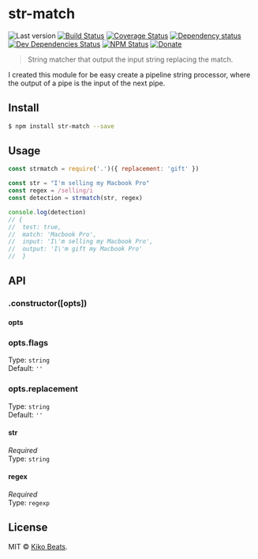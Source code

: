 # str-match

![Last version](https://img.shields.io/github/tag/Kikobeats/str-match.svg?style=flat-square)
[![Build Status](https://img.shields.io/travis/Kikobeats/str-match/master.svg?style=flat-square)](https://travis-ci.org/Kikobeats/str-match)
[![Coverage Status](https://img.shields.io/coveralls/Kikobeats/str-match.svg?style=flat-square)](https://coveralls.io/github/Kikobeats/str-match)
[![Dependency status](https://img.shields.io/david/Kikobeats/str-match.svg?style=flat-square)](https://david-dm.org/Kikobeats/str-match)
[![Dev Dependencies Status](https://img.shields.io/david/dev/Kikobeats/str-match.svg?style=flat-square)](https://david-dm.org/Kikobeats/str-match#info=devDependencies)
[![NPM Status](https://img.shields.io/npm/dm/str-match.svg?style=flat-square)](https://www.npmjs.org/package/str-match)
[![Donate](https://img.shields.io/badge/donate-paypal-blue.svg?style=flat-square)](https://paypal.me/Kikobeats)

> String matcher that output the input string replacing the match.

I created this module for be easy create a pipeline string processor, where the output of a pipe is the input of the next pipe.

## Install

```bash
$ npm install str-match --save
```

## Usage

```js
const strmatch = require('.')({ replacement: 'gift' })

const str = "I'm selling my Macbook Pro"
const regex = /selling/i
const detection = strmatch(str, regex)

console.log(detection)
// {
//  test: true,
//  match: 'Macbook Pro',
//  input: 'I\'m selling my Macbook Pro',
//  output: 'I\'m gift my Macbook Pro'
//  }
```

## API

### .constructor([opts])

#### opts

### opts.flags

Type: `string`<br>
Default: `''`

### opts.replacement

Type: `string`<br>
Default: `''`

#### str

*Required*<br>
Type: `string`

#### regex

*Required*<br>
Type: `regexp`

## License

MIT © [Kiko Beats](https://github.com/Kikobeats).
